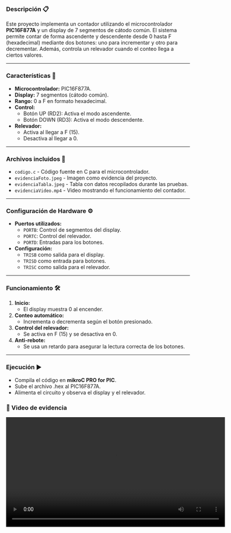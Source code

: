 ### Descripción 📋
Este proyecto implementa un contador utilizando el microcontrolador **PIC16F877A** y un display de 7 segmentos de cátodo común. El sistema permite contar de forma ascendente y descendente desde 0 hasta F (hexadecimal) mediante dos botones: uno para incrementar y otro para decrementar. Además, controla un relevador cuando el conteo llega a ciertos valores.

---

### Características 🚀
- **Microcontrolador:** PIC16F877A.  
- **Display:** 7 segmentos (cátodo común).  
- **Rango:** 0 a F en formato hexadecimal.  
- **Control:**  
  - Botón UP (RD2): Activa el modo ascendente.  
  - Botón DOWN (RD3): Activa el modo descendente.  
- **Relevador:**  
  - Activa al llegar a F (15).  
  - Desactiva al llegar a 0.  

---

### Archivos incluidos 📂
- `codigo.c` - Código fuente en C para el microcontrolador.  
- `evidenciaFoto.jpeg` - Imagen como evidencia del proyecto.  
- `evidenciaTabla.jpeg` - Tabla con datos recopilados durante las pruebas.  
- `evidenciaVideo.mp4` - Video mostrando el funcionamiento del contador.  

---

### Configuración de Hardware ⚙️
- **Puertos utilizados:**
  - `PORTB`: Control de segmentos del display.  
  - `PORTC`: Control del relevador.  
  - `PORTD`: Entradas para los botones.  
- **Configuración:**
  - `TRISB` como salida para el display.  
  - `TRISD` como entrada para botones.  
  - `TRISC` como salida para el relevador.  

---

### Funcionamiento 🛠️
1. **Inicio:**
   - El display muestra 0 al encender.  
2. **Conteo automático:**
   - Incrementa o decrementa según el botón presionado.  
3. **Control del relevador:**
   - Se activa en F (15) y se desactiva en 0.  
4. **Anti-rebote:**
   - Se usa un retardo para asegurar la lectura correcta de los botones.  

---

### Ejecución ▶️
- Compila el código en **mikroC PRO for PIC**.  
- Sube el archivo .hex al PIC16F877A.  
- Alimenta el circuito y observa el display y el relevador.

### 🎥 Video de evidencia
<video src="https://github.com/usuario/repositorio/raw/main/evidenciaVideo.mp4](https://github.com/JairGaMa/Contador-PIC16F877A/blob/main/evidenciaVideo.mp4" controls width="600"></video>

